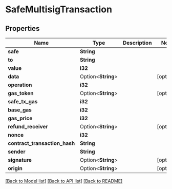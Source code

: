 # SafeMultisigTransaction

## Properties

Name | Type | Description | Notes
------------ | ------------- | ------------- | -------------
**safe** | **String** |  | 
**to** | **String** |  | 
**value** | **i32** |  | 
**data** | Option<**String**> |  | [optional]
**operation** | **i32** |  | 
**gas_token** | Option<**String**> |  | [optional]
**safe_tx_gas** | **i32** |  | 
**base_gas** | **i32** |  | 
**gas_price** | **i32** |  | 
**refund_receiver** | Option<**String**> |  | [optional]
**nonce** | **i32** |  | 
**contract_transaction_hash** | **String** |  | 
**sender** | **String** |  | 
**signature** | Option<**String**> |  | [optional]
**origin** | Option<**String**> |  | [optional]

[[Back to Model list]](../README.md#documentation-for-models) [[Back to API list]](../README.md#documentation-for-api-endpoints) [[Back to README]](../README.md)


